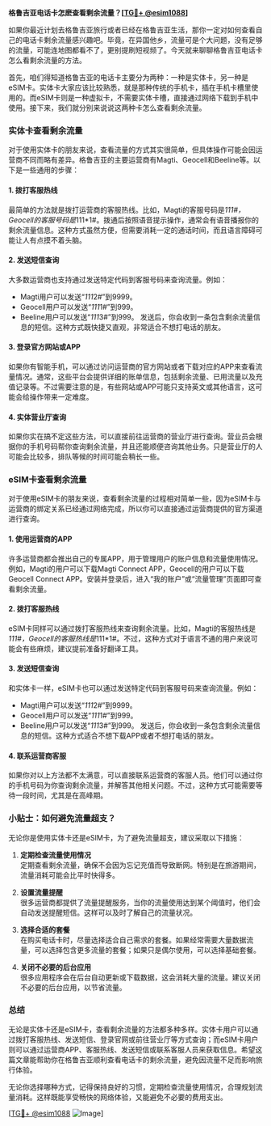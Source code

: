 **格鲁吉亚电话卡怎麽查看剩余流量？[[TG💪+ @esim1088](https://t.me/s/esim1088)]**

如果你最近计划去格鲁吉亚旅行或者已经在格鲁吉亚生活，那你一定对如何查看自己的电话卡剩余流量感兴趣吧。毕竟，在异国他乡，流量可是个大问题，没有足够的流量，可能连地图都看不了，更别提刷短视频了。今天就来聊聊格鲁吉亚电话卡怎么看剩余流量的方法。

首先，咱们得知道格鲁吉亚的电话卡主要分为两种：一种是实体卡，另一种是eSIM卡。实体卡大家应该比较熟悉，就是那种传统的手机卡，插在手机卡槽里使用的。而eSIM卡则是一种虚拟卡，不需要实体卡槽，直接通过网络下载到手机中使用。接下来，我们就分别来说说这两种卡怎么查看剩余流量。

### 实体卡查看剩余流量

对于使用实体卡的朋友来说，查看流量的方式其实很简单，但具体操作可能会因运营商不同而略有差异。格鲁吉亚的主要运营商有Magti、Geocell和Beeline等。以下是一些通用的步骤：

#### 1. **拨打客服热线**
   最简单的方法就是拨打运营商的客服热线。比如，Magti的客服号码是*111#，Geocell的客服号码是*111*1#。拨通后按照语音提示操作，通常会有语音播报你的剩余流量信息。这种方式虽然方便，但需要消耗一定的通话时间，而且语言障碍可能让人有点摸不着头脑。

#### 2. **发送短信查询**
   大多数运营商也支持通过发送特定代码到客服号码来查询流量。例如：
   - Magti用户可以发送“*111*2#”到9999。
   - Geocell用户可以发送“*111*1#”到999。
   - Beeline用户可以发送“*111*3#”到999。
   发送后，你会收到一条包含剩余流量信息的短信。这种方式既快捷又直观，非常适合不想打电话的朋友。

#### 3. **登录官方网站或APP**
   如果你有智能手机，可以通过访问运营商的官方网站或者下载对应的APP来查看流量情况。通常，这些平台会提供详细的账单信息，包括剩余流量、已用流量以及充值记录等。不过需要注意的是，有些网站或APP可能只支持英文或其他语言，这可能会给操作带来一定难度。

#### 4. **实体营业厅查询**
   如果你实在搞不定这些方法，可以直接前往运营商的营业厅进行查询。营业员会根据你的手机号码帮你查询剩余流量，并且还能顺便咨询其他业务。只是营业厅的人可能会比较多，排队等候的时间可能会稍长一些。

### eSIM卡查看剩余流量

对于使用eSIM卡的朋友来说，查看剩余流量的过程相对简单一些，因为eSIM卡与运营商的绑定关系已经通过网络完成，所以你可以直接通过运营商提供的官方渠道进行查询。

#### 1. **使用运营商的APP**
   许多运营商都会推出自己的专属APP，用于管理用户的账户信息和流量使用情况。例如，Magti的用户可以下载Magti Connect APP，Geocell的用户可以下载Geocell Connect APP。安装并登录后，进入“我的账户”或“流量管理”页面即可查看剩余流量。

#### 2. **拨打客服热线**
   eSIM卡同样可以通过拨打客服热线来查询剩余流量。比如，Magti的客服热线是*111#，Geocell的客服热线是*111*1#。不过，这种方式对于语言不通的用户来说可能会有些麻烦，建议提前准备好翻译工具。

#### 3. **发送短信查询**
   和实体卡一样，eSIM卡也可以通过发送特定代码到客服号码来查询流量。例如：
   - Magti用户可以发送“*111*2#”到9999。
   - Geocell用户可以发送“*111*1#”到999。
   - Beeline用户可以发送“*111*3#”到999。
   发送后，你会收到一条包含剩余流量信息的短信。这种方式适合不想下载APP或者不想打电话的朋友。

#### 4. **联系运营商客服**
   如果你对以上方法都不太满意，可以直接联系运营商的客服人员。他们可以通过你的手机号码为你查询剩余流量，并解答其他相关问题。不过，这种方式可能需要等待一段时间，尤其是在高峰期。

### 小贴士：如何避免流量超支？

无论你是使用实体卡还是eSIM卡，为了避免流量超支，建议采取以下措施：

1. **定期检查流量使用情况**  
   定期查看剩余流量，确保不会因为忘记充值而导致断网。特别是在旅游期间，流量消耗可能会比平时快得多。

2. **设置流量提醒**  
   很多运营商都提供了流量提醒服务，当你的流量使用达到某个阈值时，他们会自动发送提醒短信。这样可以及时了解自己的流量状况。

3. **选择合适的套餐**  
   在购买电话卡时，尽量选择适合自己需求的套餐。如果经常需要大量数据流量，可以选择包含更多流量的套餐；如果只是偶尔使用，可以选择基础套餐。

4. **关闭不必要的后台应用**  
   很多应用程序会在后台自动更新或下载数据，这会消耗大量的流量。建议关闭不必要的后台应用，以节省流量。

### 总结

无论是实体卡还是eSIM卡，查看剩余流量的方法都多种多样。实体卡用户可以通过拨打客服热线、发送短信、登录官网或前往营业厅等方式查询；而eSIM卡用户则可以通过运营商APP、客服热线、发送短信或联系客服人员来获取信息。希望这篇文章能帮助你在格鲁吉亚顺利查看电话卡的剩余流量，避免因流量不足而影响旅行体验。

无论你选择哪种方式，记得保持良好的习惯，定期检查流量使用情况，合理规划流量消耗。这样既能享受畅快的网络体验，又能避免不必要的费用支出。

[[TG💪+ @esim1088](https://t.me/s/esim1088) ![Image](https://i.postimg.cc/4NQfJmqS/Snipaste-2025-05-13-00-14-12.png)]